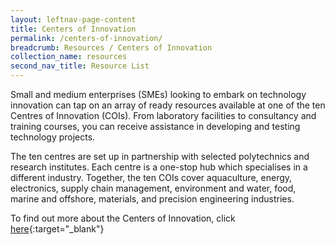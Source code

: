```yaml
---
layout: leftnav-page-content
title: Centers of Innovation
permalink: /centers-of-innovation/
breadcrumb: Resources / Centers of Innovation
collection_name: resources
second_nav_title: Resource List
---
```


Small and medium enterprises (SMEs) looking to embark on technology innovation can tap on an array of ready resources available at one of the ten Centres of Innovation (COIs). From laboratory facilities to consultancy and training courses, you can receive assistance in developing and testing technology projects.

The ten centres are set up in partnership with selected polytechnics and research institutes. Each centre is a one-stop hub which specialises in a different industry. Together, the ten COIs cover aquaculture, energy, electronics, supply chain management, environment and water, food, marine and offshore, materials, and precision engineering industries.

To find out more about the Centers of Innovation, click [here](https://www.enterprisesg.gov.sg/non-financial-assistance/for-singapore-companies/network-of-partners/centres-of-innovation?utm_source=openinnovationnetwork.sg&utm_medium=referral){:target="_blank"} 
